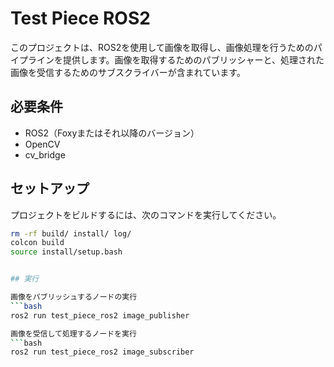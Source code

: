 # Test Piece ROS2

このプロジェクトは、ROS2を使用して画像を取得し、画像処理を行うためのパイプラインを提供します。画像を取得するためのパブリッシャーと、処理された画像を受信するためのサブスクライバーが含まれています。

## 必要条件

- ROS2（Foxyまたはそれ以降のバージョン）
- OpenCV
- cv_bridge

## セットアップ

プロジェクトをビルドするには、次のコマンドを実行してください。

```bash
rm -rf build/ install/ log/
colcon build
source install/setup.bash


## 実行

画像をパブリッシュするノードの実行
```bash
ros2 run test_piece_ros2 image_publisher

画像を受信して処理するノードを実行
```bash
ros2 run test_piece_ros2 image_subscriber
